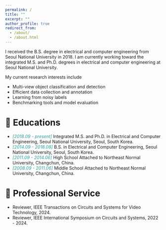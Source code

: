 ```yaml
---
permalink: /
title: ""
excerpt: ""
author_profile: true
redirect_from: 
  - /about/
  - /about.html
---
```


<span class='anchor' id='about-me'></span>
I received the B.S. degree in electrical and computer engineering from Seoul National University in 2018. I am currently working toward the integrated M.S. and Ph.D. degrees in electrical and computer engineering at Seoul National University. 

My current research interests include 
- Multi-view object classification and detection
- Efficient data collection and annotation
- Learning from noisy labels
- Benchmarking tools and model evaluation

# 📖 Educations
- <span style="color: #2aa198">*[2018.09 - present]*</span> Integrated M.S. and Ph.D. in Electrical and Computer Engineering, Seoul National University, Seoul, South Korea.
- <span style="color: #2aa198">*[2014.09 - 2018.08]*</span> B.S. in Electrical and Computer Engineering, Seoul National University, Seoul, South Korea.
- <span style="color: #2aa198">*[2011.09 - 2014.06]*</span> High School Attached to Northeast Normal University, Changchun, China.
- <span style="color: #2aa198">*[2008.09 - 2011.06]*</span> Middle School Attached to Northeast Normal University, Changchun, China.

# 💬 Professional Service
- Reviewer, IEEE Transactions on Circuits and Systems for Video Technology, 2024.
- Reviewer, IEEE International Symposium on Circuits and Systems, 2022 - 2024.
